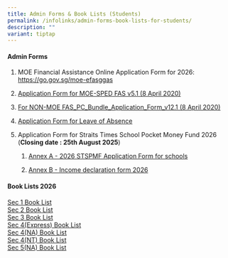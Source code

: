 ```yaml
---
title: Admin Forms & Book Lists (Students)
permalink: /infolinks/admin-forms-book-lists-for-students/
description: ""
variant: tiptap
---
```

<h4><strong>Admin Forms</strong></h4>
<ol data-tight="true" class="tight">
<li>
<p>MOE Financial Assistance Online Application Form for 2026: <a href="https://go.gov.sg/moe-efasggas" rel="noopener noreferrer nofollow" target="_blank">https://go.gov.sg/moe-efasggas</a>
</p>
</li>
<li>
<p><a href="/files/admin%20form3.pdf" rel="noopener noreferrer nofollow" target="_blank">Application Form for MOE-SPED FAS v5.1 (8 April 2020)</a>
<br>
</p>
</li>
<li>
<p><a href="/files/admin%20form4.pdf" rel="noopener noreferrer nofollow" target="_blank">For NON-MOE FAS_PC_Bundle_Application_Form_v12.1 (8 April 2020)</a>
<br>
</p>
</li>
<li>
<p><a href="/files/loaform.pdf" rel="noopener noreferrer nofollow" target="_blank">Application Form for Leave of Absence</a>
<br>
</p>
</li>
<li>
<p>Application Form for Straits Times School Pocket Money Fund 2026
<br>(<strong>Closing date : 25th August 2025</strong>)</p>
<ol data-tight="true" class="tight">
<li>
<p><a href="/files/Annex_A___2026_STSPMF_Application_Form_for_schools.pdf" rel="noopener nofollow" target="_blank">Annex A - 2026 STSPMF Application Form for schools</a>
</p>
</li>
<li>
<p><a href="/files/Annex_B___Income_declaration_form_2026.pdf" rel="noopener noreferrer nofollow" target="_blank">Annex B - Income declaration form 2026</a>
</p>
</li>
</ol>
</li>
</ol>
<h4><strong>Book Lists 2026</strong></h4>
<p><a href="/files/ZHSS_2026_Sec1.pdf" rel="noopener nofollow" target="_blank">Sec 1 Book List</a>
<br><a href="/files/ZHSS_2026_Sec2.pdf" rel="noopener nofollow" target="_blank">Sec 2 Book List</a>
<br><a href="/files/ZHSS_2026_Sec3.pdf" rel="noopener nofollow" target="_blank">Sec 3 Book List</a>
<br><a href="/files/ZHSS_2026_Sec1_S4__EXP_.pdf" rel="noopener nofollow" target="_blank">Sec 4(Express) Book List</a>
<br><a href="/files/ZHSS_2026_Sec1_S4__NA_.pdf" rel="noopener nofollow" target="_blank">Sec 4(NA) Book List</a>
<br><a href="/files/ZHSS_2026_Sec1_S4__NT_.pdf" rel="noopener nofollow" target="_blank">Sec 4(NT) Book List</a>
<br><a href="/files/ZHSS_2026_Sec1_S5__NA_.pdf" rel="noopener nofollow" target="_blank">Sec 5(NA) Book List</a>
</p>
<p></p>